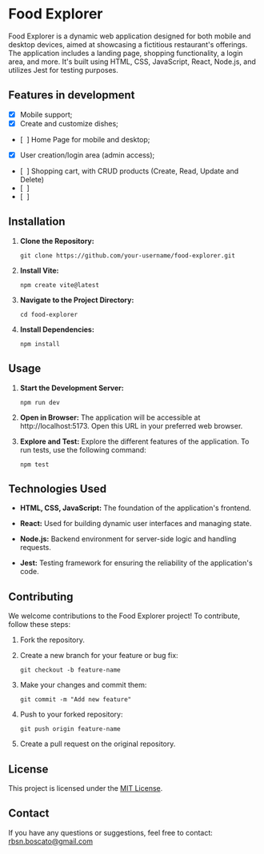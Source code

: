 # Food Explorer

Food Explorer is a dynamic web application designed for both mobile and desktop devices, aimed at showcasing a fictitious restaurant's offerings. The application includes a landing page, shopping functionality, a login area, and more. It's built using HTML, CSS, JavaScript, React, Node.js, and utilizes Jest for testing purposes.

## Features in development

- [x] Mobile support;
- [x] Create and customize dishes;
- [  ] Home Page for mobile and desktop;
- [x] User creation/login area (admin access);
- [  ] Shopping cart, with CRUD products (Create, Read, Update and Delete)
- [  ]
- [  ]

## Installation

1. **Clone the Repository:**

   ```
   git clone https://github.com/your-username/food-explorer.git
   ```

2. **Install Vite:**

   ```
   npm create vite@latest

   ```

3. **Navigate to the Project Directory:**
   ```
   cd food-explorer
   ```
4. **Install Dependencies:**
   ```
   npm install
   ```

## Usage

1. **Start the Development Server:**

   ```
   npm run dev
   ```

2. **Open in Browser:**
   The application will be accessible at http://localhost:5173. Open this URL in your preferred web browser.

3. **Explore and Test:**
   Explore the different features of the application. To run tests, use the following command:
   ```
   npm test
   ```

## Technologies Used

- **HTML, CSS, JavaScript:** The foundation of the application's frontend.

- **React:** Used for building dynamic user interfaces and managing state.

- **Node.js:** Backend environment for server-side logic and handling requests.

- **Jest:** Testing framework for ensuring the reliability of the application's code.

## Contributing

We welcome contributions to the Food Explorer project! To contribute, follow these steps:

1. Fork the repository.

2. Create a new branch for your feature or bug fix:

   ```
   git checkout -b feature-name
   ```

3. Make your changes and commit them:

   ```
   git commit -m "Add new feature"
   ```

4. Push to your forked repository:

   ```
   git push origin feature-name
   ```

5. Create a pull request on the original repository.

## License

This project is licensed under the [MIT License](LICENSE).

## Contact

If you have any questions or suggestions, feel free to contact: rbsn.boscato@gmail.com
